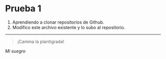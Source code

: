 # Prueba 1
1. Aprendiendo a clonar repositorios de Github.
2. Modifico este archivo existente y lo subo al repositorio.

------

> ¡Camina la plantígrada!

*Mi suegro*